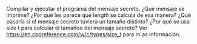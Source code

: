 Compilar y ejecutar el programa del mensaje secreto. ¿Qué mensaje se imprime? ¿Por qué les parece que length se calcula de esa manera? ¿Qué pasaría si el mensaje secreto tuviera un tamaño distinto? ¿Por qué se usa size t para calcular el tamañoo del mensaje secreto? Ver https://en.cppreference.com/w/c/types/size_t para m´as información.
